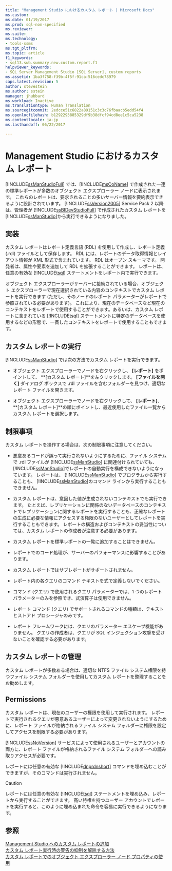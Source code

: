 ```yaml
---
title: "Management Studio におけるカスタム レポート | Microsoft Docs"
ms.custom: 
ms.date: 01/19/2017
ms.prod: sql-non-specified
ms.reviewer: 
ms.suite: 
ms.technology:
- tools-ssms
ms.tgt_pltfrm: 
ms.topic: article
f1_keywords:
- sql13.swb.summary.new.custom.report.f1
helpviewer_keywords:
- SQL Server Management Studio [SQL Server], custom reports
ms.assetid: 1ba3f758-f39b-4f5f-91ca-516cedc78979
caps.latest.revision: 5
author: stevestein
ms.author: sstein
manager: jhubbard
ms.workload: Inactive
ms.translationtype: Human Translation
ms.sourcegitcommit: 2edcce51c6822a89151c3c3c76fbaacb5edd54f4
ms.openlocfilehash: b1292293885329df9b38dfcf94cd8ee1c5ca5238
ms.contentlocale: ja-jp
ms.lasthandoff: 06/22/2017

---
```

# <a name="custom-reports-in-management-studio"></a>Management Studio におけるカスタム レポート
[!INCLUDE[ssManStudioFull](../../includes/ssmanstudiofull_md.md)] では、[!INCLUDE[msCoName](../../includes/msconame_md.md)] で作成された一連の標準レポートが多数のオブジェクト エクスプローラー ノードに表示されます。 これらのレポートは、要求されることの多いサーバー情報を要約表示できるように設計されています。 [!INCLUDE[ssVersion2005](../../includes/ssversion2005_md.md)] Service Pack 2 以降は、管理者が [!INCLUDE[ssBIDevStudioFull](../../includes/ssbidevstudiofull_md.md)] で作成されたカスタム レポートを [!INCLUDE[ssManStudio](../../includes/ssmanstudio_md.md)]から実行できるようになりました。  
  
## <a name="implementation"></a>実装  
カスタム レポートはレポート定義言語 (RDL) を使用して作成し、レポート定義 (.rdl) ファイルとして保存します。 RDL には、レポートのデータ取得情報とレイアウト情報が XML 形式で含まれています。 RDL はオープン スキーマです。 開発者は、属性や要素を追加して RDL を拡張することができます。 レポートは、任意の有効な [!INCLUDE[tsql](../../includes/tsql_md.md)] ステートメントをレポート内で実行できます。  
  
オブジェクト エクスプローラーがサーバーに接続されている場合、オブジェクト エクスプローラーで現在選択されている内容のコンテキストでカスタム レポートを実行できます (ただし、そのノードのレポート パラメーターがレポートで参照されている必要があります)。 これにより、現在のデータベースなど現在のコンテキストをレポートで使用することができます。あるいは、カスタム レポートに含まれている [!INCLUDE[tsql](../../includes/tsql_md.md)] ステートメントに特定のデータベースを使用するなどの形態で、一貫したコンテキストをレポートで使用することもできます。  
  
## <a name="running-a-custom-report"></a>カスタム レポートの実行  
[!INCLUDE[ssManStudio](../../includes/ssmanstudio_md.md)] では次の方法でカスタム レポートを実行できます。  
  
-   オブジェクト エクスプローラーでノードを右クリックし、 **[レポート]** をポイントして、 **[カスタム レポート]**を左クリックします。 **[ファイルを開く]** ダイアログ ボックスで .rdl ファイルを含むフォルダーを見つけ、適切なレポート ファイルを開きます。  
  
-   オブジェクト エクスプローラーでノードを右クリックして、 **[レポート]**、 **[カスタム レポート]**の順にポイントし、最近使用したファイル一覧からカスタム レポートを選択します。  
  
## <a name="limitations"></a>制限事項  
カスタム レポートを操作する場合は、次の制限事項に注意してください。  
  
-   悪意あるコードが誤って実行されないようにするために、ファイル システムで .rdl ファイルが [!INCLUDE[ssManStudio](../../includes/ssmanstudio_md.md)] に関連付けられていても、 [!INCLUDE[ssManStudio](../../includes/ssmanstudio_md.md)]でレポートの自動実行を構成できないようになっています。 レポートは、 [!INCLUDE[ssManStudio](../../includes/ssmanstudio_md.md)] でプログラムから実行することも、 [!INCLUDE[ssManStudio](../../includes/ssmanstudio_md.md)]のコマンド ラインから実行することもできません。  
  
-   カスタム レポートは、意図した値が生成されないコンテキストでも実行できます。 たとえば、レプリケーションに関係のないデータベースのコンテキストでレプリケーションに関するレポートを実行することも、正確なレポートの生成に必要な情報にアクセスする権限のないユーザーとしてレポートを実行することもできます。 レポートの構造およびコンテキストの妥当性については、カスタム レポートの作成者が注意する必要があります。  
  
-   カスタム レポートを標準レポートの一覧に追加することはできません。  
  
-   レポートでのコード処理が、サーバーのパフォーマンスに影響することがあります。  
  
-   カスタム レポートではサブレポートがサポートされません。  
  
-   レポート内の各クエリのコマンド テキストを式で定義しないでください。  
  
-   コマンド (クエリ) で使用されるクエリ パラメーターでは、1 つのレポート パラメーターのみを参照でき、式演算子は使用できません。  
  
-   レポート コマンド (クエリ) でサポートされるコマンドの種類は、テキストとストアド プロシージャのみです。  
  
-   レポート フレームワークには、クエリのパラメーター エスケープ機能がありません。 クエリの作成者は、クエリが SQL インジェクション攻撃を受けないことを確認する必要があります。  
  
## <a name="managing-custom-reports"></a>カスタム レポートの管理  
カスタム レポートが多数ある場合は、適切な NTFS ファイル システム権限を持つファイル システム フォルダーを使用してカスタム レポートを整理することをお勧めします。  
  
## <a name="permissions"></a>Permissions  
カスタム レポートは、現在のユーザーの権限を使用して実行されます。 レポートで実行されるクエリが悪意あるユーザーによって変更されないようにするために、レポート ファイルが格納されるファイル システム フォルダーに権限を設定してアクセスを制限する必要があります。  
  
[!INCLUDE[ssNoVersion](../../includes/ssnoversion_md.md)] サービスによって使用されるユーザーとアカウントの両方に、レポート ファイルが格納されるファイル システム フォルダーへの読み取りアクセスが必要です。  
  
レポートには任意の有効な [!INCLUDE[dnprdnshort](../../includes/dnprdnshort_md.md)] コマンドを埋め込むことができますが、そのコマンドは実行されません。  
  
> [!CAUTION]  
> レポートには任意の有効な [!INCLUDE[tsql](../../includes/tsql_md.md)] ステートメントを埋め込み、レポートから実行することができます。 高い特権を持つユーザー アカウントでレポートを実行すると、このように埋め込まれた命令を容易に実行できるようになります。  
  

  
## <a name="see-also"></a>参照  
[Management Studio へのカスタム レポートの追加](../../ssms/object/add-a-custom-report-to-management-studio.md)  
[カスタム レポート実行時の警告の抑制を解除する方法](../../ssms/object/unsuppress-run-custom-report-warnings.md)  
[カスタム レポートでのオブジェクト エクスプローラー ノード プロパティの使用](../../ssms/object/use-custom-reports-with-object-explorer-node-properties.md)  
  


